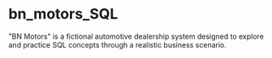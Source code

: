 # bn_motors_SQL
"BN Motors" is a fictional automotive dealership system designed to explore and practice SQL concepts through a realistic business scenario.
